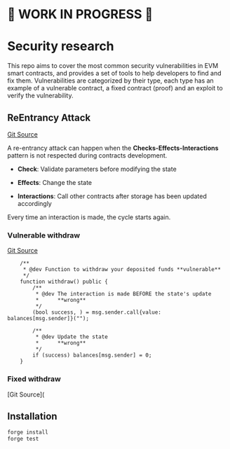 # 🚧 WORK IN PROGRESS 🚧

# Security research

This repo aims to cover the most common security vulnerabilities in EVM smart contracts,
and provides a set of tools to help developers to find and fix them.
Vulnerabilities are categorized by their type, each type has an example of a vulnerable contract,
a fixed contract (proof) and an exploit to verify the vulnerability.

## ReEntrancy Attack

[Git Source](https://github.com/Dom-Mac/solspace/blob/f5838bdc64c22456cef26721eb6148f05fc8f839/src/ReEntrancy)

A re-entrancy attack can happen when the **Checks-Effects-Interactions** pattern is not
respected during contracts development.

- **Check**: Validate parameters before modifying the state

- **Effects**: Change the state

- **Interactions**: Call other contracts after storage has been updated accordingly

Every time an interaction is made, the cycle starts again.

### Vulnerable withdraw

[Git Source](https://github.com/Dom-Mac/solspace/blob/f5838bdc64c22456cef26721eb6148f05fc8f839/src/ReEntrancy/ReEntrancyVulnerable.sol)

```solidity
    /**
     * @dev Function to withdraw your deposited funds **vulnerable**
     */
    function withdraw() public {
        /**
         * @dev The interaction is made BEFORE the state's update
         *      **wrong**
         */
        (bool success, ) = msg.sender.call{value: balances[msg.sender]}("");

        /**
         * @dev Update the state
         *      **wrong**
         */
        if (success) balances[msg.sender] = 0;
    }
```

### Fixed withdraw

[Git Source](

## Installation

```bash
forge install
forge test
```
